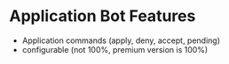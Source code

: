 # Application Bot Features

* Application commands (apply, deny, accept, pending)
* configurable (not 100%, premium version is 100%)
